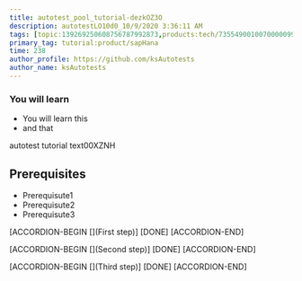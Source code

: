 ```yaml
---
title: autotest_pool_tutorial-dezkOZ3O
description: autotestLO10d0_10/9/2020 3:36:11 AM
tags: [topic:139269250608756787992873,products:tech/73554900100700000996,tutorial:experience/advanced]
primary_tag: tutorial:product/sapHana
time: 238
author_profile: https://github.com/ksAutotests
author_name: ksAutotests
---
```

### You will learn
- You will learn this
- and that

autotest tutorial text00XZNH

## Prerequisites
- Prerequisute1
- Prerequisute2
- Prerequisute3

[ACCORDION-BEGIN [](First step)]
[DONE]
[ACCORDION-END]

[ACCORDION-BEGIN [](Second step)]
[DONE]
[ACCORDION-END]

[ACCORDION-BEGIN [](Third step)]
[DONE]
[ACCORDION-END]

